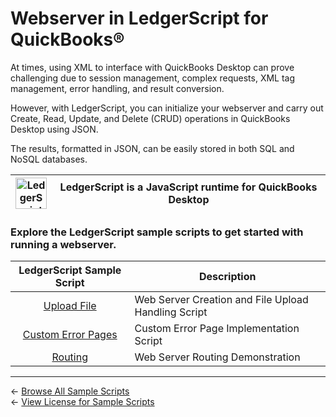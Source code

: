 # Webserver in LedgerScript for QuickBooks®

At times, using XML to interface with QuickBooks Desktop can prove challenging
due to session management, complex requests, XML tag management, error handling,
and result conversion.

However, with LedgerScript, you can initialize your webserver and carry out
Create, Read, Update, and Delete (CRUD) operations in QuickBooks Desktop using
JSON.

The results, formatted in JSON, can be easily stored in both SQL and NoSQL
databases.

| <a href="https://ledgerscript.com/"><img style="vertical-align: top;" src="https://ledgerscript.com/assets/img/logo/md.png?raw=true" alt="LedgerScript Logo" height="50px"></a> | LedgerScript is a JavaScript runtime for QuickBooks Desktop |
| :-------------: | ------------- |

### Explore the LedgerScript sample scripts to get started with running a webserver.

| LedgerScript Sample Script | Description                                                                                  |
| :-------------: | ------------------------------------------------------------------------------------------------------- |
| [Upload File](Upload%20File) | Web Server Creation and File Upload Handling Script
| [Custom Error Pages](Custom%20Error%20Pages) | Custom Error Page Implementation Script
| [Routing](Routing) | Web Server Routing Demonstration

<hr>

← [Browse All Sample Scripts](../README.md#samples)  
← [View License for Sample Scripts](../README.md#license)
